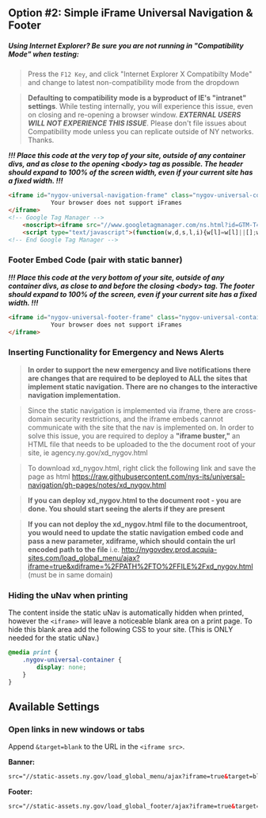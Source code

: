 ## Option #2: Simple iFrame Universal Navigation & Footer

##### Using Internet Explorer? Be sure you are not running in "_Compatibility Mode_" when testing:
> Press the `F12 Key`, and click "Internet Explorer X Compatibilty Mode" and change to latest non-compatibility mode from the dropdown

> **Defaulting to compatibility mode is a byproduct of IE's "intranet" settings**. While testing internally, you will experience this issue, even on closing and re-opening a browser window. **_EXTERNAL USERS WILL NOT EXPERIENCE THIS ISSUE_**. Please don't file issues about Compatibility mode unless you can replicate outside of NY networks. Thanks.

___!!! Place this code at the very top of your site, outside of any container divs, and as close to the opening \<body\> tag as possible. The header should expand to 100% of the screen width, even if your current site has a fixed width. !!!___


```html
<iframe id="nygov-universal-navigation-frame" class="nygov-universal-container" width="100%" height="86px" src="//static-assets.ny.gov/load_global_menu/ajax?iframe=true" data-updated="2014-11-07 08:30" frameborder="0" style="border:none; overflow:hidden; width:100%; height:86px;" scrolling="no">
            Your browser does not support iFrames
</iframe>
<!-- Google Tag Manager -->
    <noscript><iframe src="//www.googletagmanager.com/ns.html?id=GTM-T4FP6H" height="0" width="0" style="display:none;visibility:hidden"></iframe></noscript>
    <script type="text/javascript">(function(w,d,s,l,i){w[l]=w[l]||[];w[l].push({'gtm.start':new Date().getTime(),event:'gtm.js'});var f=d.getElementsByTagName(s)[0];var j=d.createElement(s);var dl=l!='dataLayer'?'&l='+l:'';j.src='//www.googletagmanager.com/gtm.js?id='+i+dl;j.type='text/javascript';j.async=true;f.parentNode.insertBefore(j,f);})(window,document,'script','dataLayer','GTM-T4FP6H');</script>
<!-- End Google Tag Manager -->
```

### Footer Embed Code (pair with static banner)

 ___!!! Place this code at the very bottom of your site, outside of any container divs, as close to and before the closing \<body\> tag. The footer should expand to 100% of the screen, even if your current site has a fixed width. !!!___

```html
<iframe id="nygov-universal-footer-frame" class="nygov-universal-container" width="100%" height="200px" src="//static-assets.ny.gov/load_global_footer/ajax?iframe=true" data-updated="2014-11-07 08:30" frameborder="0" style="border:none; overflow:hidden; width:100%; height:200px;" scrolling="no">
            Your browser does not support iFrames
</iframe>
```

### Inserting Functionality for Emergency and News Alerts 
> **In order to support the new emergency and live notifications there are changes that are required to be deployed to ALL the sites that implement static navigation. There are no changes to the interactive navigation implementation.**

> Since the static navigation is implemented via iframe, there are cross-domain security restrictions, and the iframe embeds cannot communicate with the site that the nav is implemented on.  In order to solve this issue, you are required to deploy a **"iframe buster,"** an HTML file that needs to be uploaded to the the document root of your site, ie agency.ny.gov/xd_nygov.html

> To download xd_nygov.html, right click the following link and save the page as html https://raw.githubusercontent.com/nys-its/universal-navigation/gh-pages/notes/xd_nygov.html

> **If you can deploy xd_nygov.html to the document root - you are done. You should start seeing the alerts if they are present**

> **If you can not deploy the xd_nygov.html file to the documentroot, you would need to update the static navigation embed code and pass a new parameter, xdiframe, which should contain the url encoded path to the file** i.e.
http://nygovdev.prod.acquia-sites.com/load_global_menu/ajax?iframe=true&xdiframe=%2FPATH%2FTO%2FFILE%2Fxd_nygov.html (must be in same domain)

### Hiding the uNav when printing

The content inside the static uNav is automatically hidden when printed, however the `<iframe>` will leave a noticeable blank area on a print page. To hide this blank area add the following CSS to your site. (This is ONLY needed for the static uNav.)

```css
@media print {
    .nygov-universal-container {
        display: none;
    }     
}
```

## Available Settings

### Open links in new windows or tabs

Append `&target=blank` to the URL in the `<iframe src>`.

**Banner:**

```html
src="//static-assets.ny.gov/load_global_menu/ajax?iframe=true&target=blank"
```

**Footer:**

```html
src="//static-assets.ny.gov/load_global_footer/ajax?iframe=true&target=blank"
```

